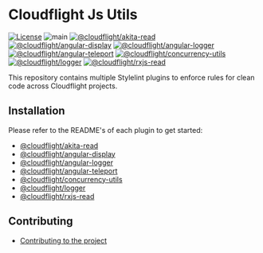 # Cloudflight Js Utils

[![License](https://img.shields.io/badge/License-Apache_2.0-green.svg)](https://opensource.org/licenses/Apache-2.0)
![main](https://github.com/cloudflightio/cloudflight-js-utils/actions/workflows/build.yml/badge.svg?branch=main)
[![@cloudflight/akita-read](https://img.shields.io/npm/v/@cloudflight/akita-read?label=@cloudflight/akita-read)](https://www.npmjs.com/package/@cloudflight/akita-read)
[![@cloudflight/angular-display](https://img.shields.io/npm/v/@cloudflight/angular-display?label=@cloudflight/angular-display)](https://www.npmjs.com/package/@cloudflight/angular-display)
[![@cloudflight/angular-logger](https://img.shields.io/npm/v/@cloudflight/angular-logger?label=@cloudflight/angular-logger)](https://www.npmjs.com/package/@cloudflight/angular-logger)
[![@cloudflight/angular-teleport](https://img.shields.io/npm/v/@cloudflight/angular-teleport?label=@cloudflight/angular-teleport)](https://www.npmjs.com/package/@cloudflight/angular-teleport)
[![@cloudflight/concurrency-utils](https://img.shields.io/npm/v/@cloudflight/concurrency-utils?label=@cloudflight/concurrency-utils)](https://www.npmjs.com/package/@cloudflight/concurrency-utils)
[![@cloudflight/logger](https://img.shields.io/npm/v/@cloudflight/logger?label=@cloudflight/logger)](https://www.npmjs.com/package/@cloudflight/logger)
[![@cloudflight/rxjs-read](https://img.shields.io/npm/v/@cloudflight/rxjs-read?label=@cloudflight/rxjs-read)](https://www.npmjs.com/package/@cloudflight/rxjs-read)

This repository contains multiple Stylelint plugins to enforce rules for clean code across Cloudflight projects.

## Installation

Please refer to the README's of each plugin to get started:

- [@cloudflight/akita-read](packages/akita-read/README.md)
- [@cloudflight/angular-display](packages/angular-display/README.md)
- [@cloudflight/angular-logger](packages/angular-logger/README.md)
- [@cloudflight/angular-teleport](packages/angular-teleport/README.md)
- [@cloudflight/concurrency-utils](packages/concurrency-utils/README.md)
- [@cloudflight/logger](packages/logger/README.md)
- [@cloudflight/rxjs-read](packages/rxjs-read/README.md)

## Contributing

- [Contributing to the project](CONTRIBUTING.md)

